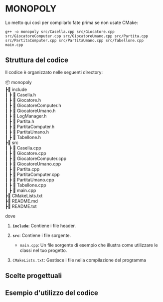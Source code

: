 
# MONOPOLY

Lo metto qui così per compilarlo fate prima se non usate CMake:

```
g++ -o monopoly src/Casella.cpp src/Giocatore.cpp src/GiocatoreComputer.cpp src/GiocatoreUmano.cpp src/Partita.cpp src/PartitaComputer.cpp src/PartitaUmano.cpp src/Tabellone.cpp main.cpp

```

## Struttura del codice

Il codice è organizzato nelle seguenti directory:

📦 monopoly  
┣📂 include  
┃ ┣ 📜 Casella.h  
┃ ┣ 📜 Giocatore.h  
┃ ┣ 📜 GiocatoreComputer.h  
┃ ┣ 📜 GiocatoreUmano.h  
┃ ┣ 📜 LogManager.h  
┃ ┣ 📜 Partita.h  
┃ ┣ 📜 PartitaComputer.h  
┃ ┣ 📜 PartitaUmano.h  
┃ ┣ 📜 Tabellone.h  
┣📂 src  
┃ ┣ 📜 Casella.cpp  
┃ ┣ 📜 Giocatore.cpp  
┃ ┣ 📜 GiocatoreComputer.cpp  
┃ ┣ 📜 GiocatoreUmano.cpp  
┃ ┣ 📜 Partita.cpp  
┃ ┣ 📜 PartitaComputer.cpp  
┃ ┣ 📜 PartitaUmano.cpp  
┃ ┣ 📜 Tabellone.cpp   
┃ ┣ 📜 main.cpp  
┣📜 CMakeLists.txt  
┣📜 README.md   
┣📜 README.txt

dove

1. **`include`**: Contiene i file header.


2. **`src`**: Contiene i file sorgente.

    - `main.cpp`: Un file sorgente di esempio che illustra come utilizzare le classi nel tuo progetto.

3. `CMakeLists.txt`: Gestisce i file nella compilazione del programma

## Scelte progettuali


## Esempio d'utilizzo del codice

```cpp


```